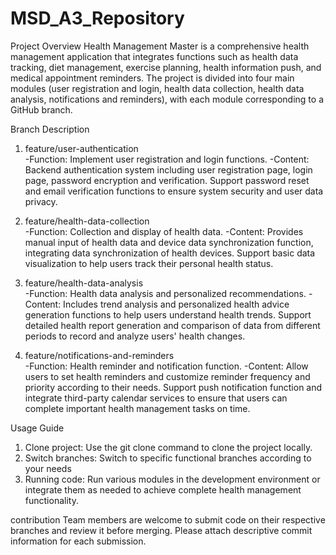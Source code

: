 # MSD_A3_Repository
Project Overview
Health Management Master is a comprehensive health management application that integrates functions such as health data tracking, diet management, exercise planning, health information push, and medical appointment reminders. The project is divided into four main modules (user registration and login, health data collection, health data analysis, notifications and reminders), with each module corresponding to a GitHub branch.


Branch Description

1. feature/user-authentication  
-Function: Implement user registration and login functions.
-Content: Backend authentication system including user registration page, login page, password encryption and verification. Support password reset and email verification functions to ensure system security and user data privacy.

2. feature/health-data-collection  
-Function: Collection and display of health data.
-Content: Provides manual input of health data and device data synchronization function, integrating data synchronization of health devices. Support basic data visualization to help users track their personal health status.

3. feature/health-data-analysis  
-Function: Health data analysis and personalized recommendations.
-Content: Includes trend analysis and personalized health advice generation functions to help users understand health trends. Support detailed health report generation and comparison of data from different periods to record and analyze users' health changes.

4. feature/notifications-and-reminders  
-Function: Health reminder and notification function.
-Content: Allow users to set health reminders and customize reminder frequency and priority according to their needs. Support push notification function and integrate third-party calendar services to ensure that users can complete important health management tasks on time.


Usage Guide
1. Clone project: Use the git clone command to clone the project locally.
2. Switch branches: Switch to specific functional branches according to your needs
3. Running code: Run various modules in the development environment or integrate them as needed to achieve complete health management functionality.

contribution
Team members are welcome to submit code on their respective branches and review it before merging. Please attach descriptive commit information for each submission.

